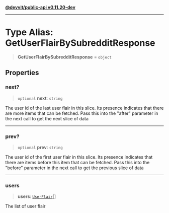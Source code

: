 [**@devvit/public-api v0.11.20-dev**](../../README.md)

---

# Type Alias: GetUserFlairBySubredditResponse

> **GetUserFlairBySubredditResponse** = `object`

## Properties

<a id="next"></a>

### next?

> `optional` **next**: `string`

The user id of the last user flair in this slice. Its presence indicates
that there are more items that can be fetched. Pass this into the "after" parameter
in the next call to get the next slice of data

---

<a id="prev"></a>

### prev?

> `optional` **prev**: `string`

The user id of the first user flair in this slice. Its presence indicates
that there are items before this item that can be fetched. Pass this into the "before" parameter
in the next call to get the previous slice of data

---

<a id="users"></a>

### users

> **users**: [`UserFlair`](UserFlair.md)[]

The list of user flair

